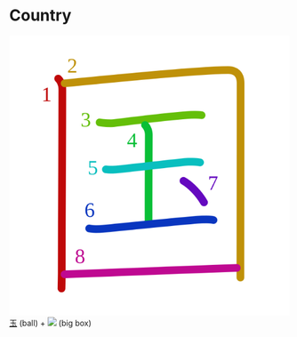 # Country
![56fd](Kanji/kanji-colorize/56fd.svg)
[玉](Kanji/kanji-dict/玉.md) (ball) + [![](http://www.kanjidamage.com/assets/radsmall/box-16826d5946d15d36e7dd5e7c225739103c6bc96ac7ea022e07b3ddbe7a4e32fb.jpg)](http://www.kanjidamage.com/kanji/431-big-box) (big box)